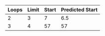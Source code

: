 
|Loops |Limit|Start|Predicted Start|
|------|-----|-----|---------------|
|2     |3    |    7|            6.5|
|3     |4    |   57|            57 |
